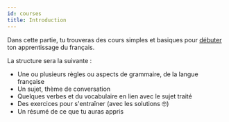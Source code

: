 ```yaml
---
id: courses
title: Introduction
---
```


Dans cette partie, tu trouveras des cours simples et basiques pour [débuter](/docs/course1.html) ton apprentissage du français.

La structure sera la suivante :

* Une ou plusieurs règles ou aspects de grammaire, de la langue française
* Un sujet, thème de conversation
* Quelques verbes et du vocabulaire en lien avec le sujet traité
* Des exercices pour s'entraîner (avec les solutions 🤓)
* Un résumé de ce que tu auras appris
